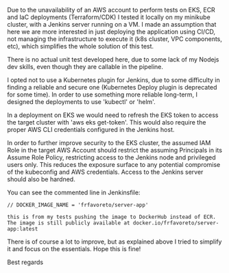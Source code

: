 Due to the unavailability of an AWS account to perform tests on EKS, ECR and IaC deployments (Terraform/CDK) I tested it locally on my minikube cluster, with a Jenkins server running on a VM.
I made an assumption that here we are more interested in just deploying the application using CI/CD, not managing the infrastructure to execute it (k8s cluster, VPC components, etc), which simplifies the whole solution of this test.

There is no actual unit test developed here, due to some lack of my Nodejs dev skills, even though they are callable in the pipeline. 

I opted not to use a Kubernetes plugin for Jenkins, due to some difficulty in finding a reliable and secure one (Kubernetes Deploy plugin is deprecated for some time). In order to use something more reliable long-term, I designed the deployments to use 'kubectl' or 'helm'. 

In a deployment on EKS we would need to refresh the EKS token to access the target cluster with 'aws eks get-token'. This would also require the proper AWS CLI credentials configured in the Jenkins host.

In order to further improve security to the EKS cluster, the assumed IAM Role in the target AWS Account should restrict the assuming Principals in its Assume Role Policy, restricting access to the Jenkins node and privileged users only. This reduces the exposure surface to any potential compromise of the kubeconfig and AWS credentials. Access to the Jenkins server should also be hardned. 

You can see the commented line in Jenkinsfile:

    // DOCKER_IMAGE_NAME = 'frfavoreto/server-app'

    this is from my tests pushing the image to DockerHub instead of ECR. The image is still publicly available at docker.io/frfavoreto/server-app:latest

There is of course a lot to improve, but as explained above I tried to simplify it and focus on the essentials. Hope this is fine!

Best regards
